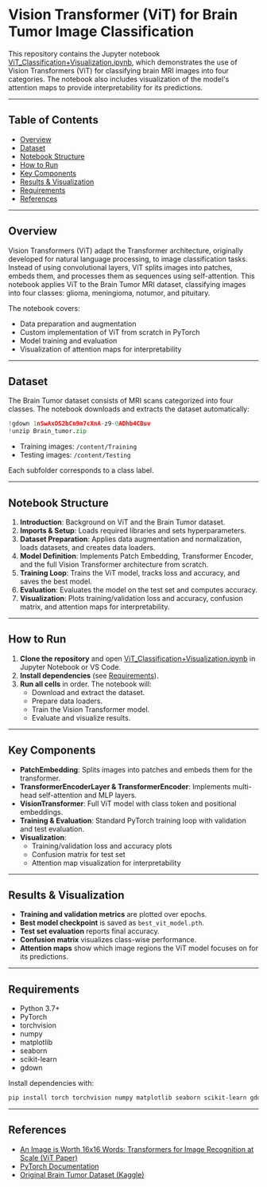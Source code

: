 # Vision Transformer (ViT) for Brain Tumor Image Classification

This repository contains the Jupyter notebook [ViT_Classification+Visualization.ipynb](ViT_Classification+Visualization.ipynb), which demonstrates the use of Vision Transformers (ViT) for classifying brain MRI images into four categories. The notebook also includes visualization of the model's attention maps to provide interpretability for its predictions.

---

## Table of Contents

- [Overview](#overview)
- [Dataset](#dataset)
- [Notebook Structure](#notebook-structure)
- [How to Run](#how-to-run)
- [Key Components](#key-components)
- [Results & Visualization](#results--visualization)
- [Requirements](#requirements)
- [References](#references)

---

## Overview

Vision Transformers (ViT) adapt the Transformer architecture, originally developed for natural language processing, to image classification tasks. Instead of using convolutional layers, ViT splits images into patches, embeds them, and processes them as sequences using self-attention. This notebook applies ViT to the Brain Tumor MRI dataset, classifying images into four classes: glioma, meningioma, notumor, and pituitary.

The notebook covers:
- Data preparation and augmentation
- Custom implementation of ViT from scratch in PyTorch
- Model training and evaluation
- Visualization of attention maps for interpretability

---

## Dataset

The Brain Tumor dataset consists of MRI scans categorized into four classes. The notebook downloads and extracts the dataset automatically:

```python
!gdown 1nSwAxOS2bCn9m7cXnA-z9-0ADhb4CBuv
!unzip Brain_tumor.zip
```

- Training images: `/content/Training`
- Testing images: `/content/Testing`

Each subfolder corresponds to a class label.

---

## Notebook Structure

1. **Introduction**: Background on ViT and the Brain Tumor dataset.
2. **Imports & Setup**: Loads required libraries and sets hyperparameters.
3. **Dataset Preparation**: Applies data augmentation and normalization, loads datasets, and creates data loaders.
4. **Model Definition**: Implements Patch Embedding, Transformer Encoder, and the full Vision Transformer architecture from scratch.
5. **Training Loop**: Trains the ViT model, tracks loss and accuracy, and saves the best model.
6. **Evaluation**: Evaluates the model on the test set and computes accuracy.
7. **Visualization**: Plots training/validation loss and accuracy, confusion matrix, and attention maps for interpretability.

---

## How to Run

1. **Clone the repository** and open [ViT_Classification+Visualization.ipynb](ViT_Classification+Visualization.ipynb) in Jupyter Notebook or VS Code.
2. **Install dependencies** (see [Requirements](#requirements)).
3. **Run all cells** in order. The notebook will:
   - Download and extract the dataset.
   - Prepare data loaders.
   - Train the Vision Transformer model.
   - Evaluate and visualize results.

---

## Key Components

- **PatchEmbedding**: Splits images into patches and embeds them for the transformer.
- **TransformerEncoderLayer & TransformerEncoder**: Implements multi-head self-attention and MLP layers.
- **VisionTransformer**: Full ViT model with class token and positional embeddings.
- **Training & Evaluation**: Standard PyTorch training loop with validation and test evaluation.
- **Visualization**:
  - Training/validation loss and accuracy plots
  - Confusion matrix for test set
  - Attention map visualization for interpretability

---

## Results & Visualization

- **Training and validation metrics** are plotted over epochs.
- **Best model checkpoint** is saved as `best_vit_model.pth`.
- **Test set evaluation** reports final accuracy.
- **Confusion matrix** visualizes class-wise performance.
- **Attention maps** show which image regions the ViT model focuses on for its predictions.

---

## Requirements

- Python 3.7+
- PyTorch
- torchvision
- numpy
- matplotlib
- seaborn
- scikit-learn
- gdown

Install dependencies with:

```sh
pip install torch torchvision numpy matplotlib seaborn scikit-learn gdown
```

---

## References

- [An Image is Worth 16x16 Words: Transformers for Image Recognition at Scale (ViT Paper)](https://arxiv.org/abs/2010.11929)
- [PyTorch Documentation](https://pytorch.org/docs/stable/index.html)
- [Original Brain Tumor Dataset (Kaggle)](https://www.kaggle.com/datasets/masoudnickparvar/brain-tumor-mri-dataset)

